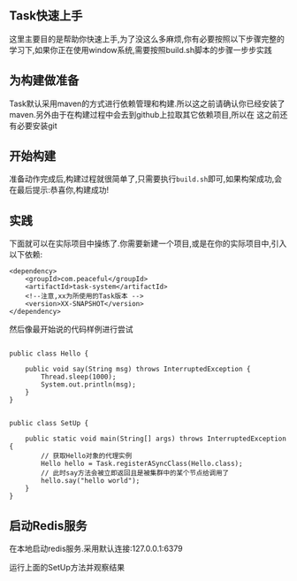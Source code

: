 Task快速上手
---------------

这里主要目的是帮助你快速上手,为了没这么多麻烦,你有必要按照以下步骤完整的学习下,如果你正在使用window系统,需要按照build.sh脚本的步骤一步步实践

## 为构建做准备

Task默认采用maven的方式进行依赖管理和构建.所以这之前请确认你已经安装了maven.另外由于在构建过程中会去到github上拉取其它依赖项目,所以在
这之前还有必要安装git

## 开始构建

准备动作完成后,构建过程就很简单了,只需要执行`build.sh`即可,如果构架成功,会在最后提示:恭喜你,构建成功!

## 实践

下面就可以在实际项目中操练了.你需要新建一个项目,或是在你的实际项目中,引入以下依赖:

````
<dependency>
    <groupId>com.peaceful</groupId>
    <artifactId>task-system</artifactId>
    <!--注意,xx为所使用的Task版本 -->
    <version>XX-SNAPSHOT</version>
</dependency>
````
然后像最开始说的代码样例进行尝试

````

public class Hello {

    public void say(String msg) throws InterruptedException {
        Thread.sleep(1000);
        System.out.println(msg);
    }
}


public class SetUp {

    public static void main(String[] args) throws InterruptedException {
        // 获取Hello对象的代理实例
        Hello hello = Task.registerASyncClass(Hello.class);
        // 此时say方法会被立即返回且是被集群中的某个节点给调用了
        hello.say("hello world");
    }
}

````

## 启动Redis服务

在本地启动redis服务.采用默认连接:127.0.0.1:6379

运行上面的SetUp方法并观察结果
